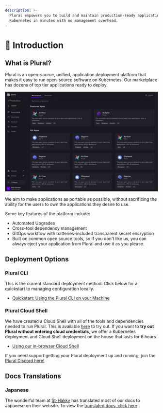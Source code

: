 ```yaml
---
description: >-
  Plural empowers you to build and maintain production-ready applications on
  Kubernetes in minutes with no management overhead.
---
```


# 👋 Introduction

## What is Plural?

Plural is an open-source, unified, application deployment platform that makes it easy to run open-source software on Kubernetes. Our marketplace has dozens of top tier applications ready to deploy.

![](<.gitbook/assets/image (1).png>)

We aim to make applications as portable as possible, without sacrificing the ability for the users to own the applications they desire to use.

Some key features of the platform include:

* Automated Upgrades
* Cross-tool dependency management
* GitOps workflow with batteries-included transparent secret encryption
* Built on common open source tools, so if you don't like us, you can always eject your application from Plural and use it as you please.

## Deployment Options

### Plural CLI

This is the current standard deployment method. Click below for a quickstart to managing configuration locally.

* [Quickstart: Using the Plural CLI on your Machine](getting-started/getting-started.md)

### Plural Cloud Shell

We have created a Cloud Shell with all of the tools and dependencies needed to run Plural. This is available [here](https://app.plural.sh/shell) to try out. If you want to **try out Plural without entering cloud credentials**, we offer a Kubernetes deployment and Cloud Shell deployment on the house that lasts for 6 hours.

* [Using our in-browser Cloud Shell](basic-setup-and-deployment/cloud-shell-quickstart.md)

If you need support getting your Plural deployment up and running, join the [Plural Discord here!](https://discord.gg/pluralsh)

## Docs Translations

### Japanese

The wonderful team at [St-Hakky](https://www.about.st-hakky.com/) has translated most of our docs to Japanese on their website. To view the [translated docs, click here](https://book.st-hakky.com/docs/plural-overview).
